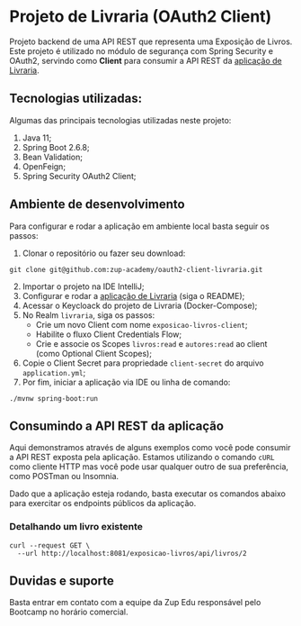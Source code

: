 # Projeto de Livraria (OAuth2 Client)

Projeto backend de uma API REST que representa uma Exposição de Livros. Este projeto é utilizado no módulo de segurança com Spring Security e OAuth2, servindo como **Client** para consumir a API REST da [aplicação de Livraria](https://github.com/zup-academy/oauth2-resourceserver-livraria/tree/with-spring-security-and-tests).

## Tecnologias utilizadas:

Algumas das principais tecnologias utilizadas neste projeto:

1. Java 11;
2. Spring Boot 2.6.8;
3. Bean Validation;
4. OpenFeign;
5. Spring Security OAuth2 Client;

## Ambiente de desenvolvimento

Para configurar e rodar a aplicação em ambiente local basta seguir os passos:

1. Clonar o repositório ou fazer seu download:

```shell
git clone git@github.com:zup-academy/oauth2-client-livraria.git
```
2. Importar o projeto na IDE IntelliJ;
3. Configurar e rodar a [aplicação de Livraria](https://github.com/zup-academy/oauth2-resourceserver-livraria/tree/with-spring-security-and-tests) (siga o README);
4. Acessar o Keycloack do projeto de Livraria (Docker-Compose);
5. No Realm `livraria`, siga os passos:
   - Crie um novo Client com nome `exposicao-livros-client`;
   - Habilite o fluxo Client Credentials Flow;
   - Crie e associe os Scopes `livros:read` e `autores:read` ao client (como Optional Client Scopes);
6. Copie o Client Secret para propriedade `client-secret` do arquivo `application.yml`;
7. Por fim, iniciar a aplicação via IDE ou linha de comando:

```shell
./mvnw spring-boot:run
``` 

## Consumindo a API REST da aplicação

Aqui demonstramos através de alguns exemplos como você pode consumir a API REST exposta pela aplicação. Estamos utilizando o comando `cURL` como cliente HTTP mas você pode usar qualquer outro de sua preferência, como POSTman ou Insomnia. 

Dado que a aplicação esteja rodando, basta executar os comandos abaixo para exercitar os endpoints públicos da aplicação.

### Detalhando um livro existente

```shell
curl --request GET \
  --url http://localhost:8081/exposicao-livros/api/livros/2
```

## Duvidas e suporte

Basta entrar em contato com a equipe da Zup Edu responsável pelo Bootcamp no horário comercial.